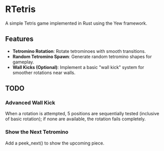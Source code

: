 # RTetris

A simple Tetris game implemented in Rust using the Yew framework.

## Features

- **Tetromino Rotation**: Rotate tetrominoes with smooth transitions.
- **Random Tetromino Spawn**: Generate random tetromino shapes for gameplay.
- **Wall Kicks (Optional)**: Implement a basic "wall kick" system for smoother rotations near walls.

## TODO

### Advanced Wall Kick
When a rotation is attempted, 5 positions are sequentially tested (inclusive of basic rotation); if none are available, the rotation fails completely.

### Show the Next Tetromino
Add a peek_next() to show the upcoming piece.